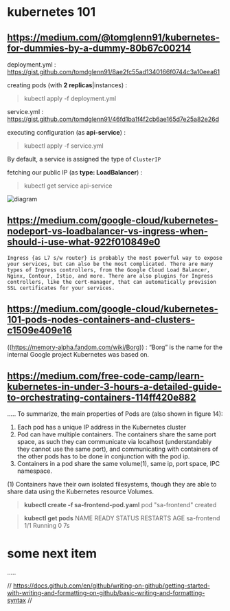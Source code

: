 # kubernetes 101

## https://medium.com/@tomglenn91/kubernetes-for-dummies-by-a-dummy-80b67c00214

deployment.yml : https://gist.github.com/tomdglenn91/8ae2fc55ad1340166f0744c3a10eea61 

creating pods (with __2 replicas__|instances) :

> kubectl apply -f deployment.yml

service.yml : https://gist.github.com/tomdglenn91/46fd1ba1f4f2cb6ae165d7e25a82e26d

executing configuration (as __api-service__) : 

> kubectl apply -f service.yml

By default, a service is assigned the type of `ClusterIP` 
 
fetching our public IP (as __type: LoadBalancer__) :

> kubectl get service api-service

![diagram](https://miro.medium.com/max/875/1*OA4FgRfYxJ-P2XrGIbbdbg.png)

## https://medium.com/google-cloud/kubernetes-nodeport-vs-loadbalancer-vs-ingress-when-should-i-use-what-922f010849e0

`Ingress {as L7 s/w router} is probably the most powerful way to expose your services, but can also be the most complicated. There are many types of Ingress controllers, from the Google Cloud Load Balancer, Nginx, Contour, Istio, and more. There are also plugins for Ingress controllers, like the cert-manager, that can automatically provision SSL certificates for your services.`

## https://medium.com/google-cloud/kubernetes-101-pods-nodes-containers-and-clusters-c1509e409e16

((https://memory-alpha.fandom.com/wiki/Borg)) : “Borg” is the name for the internal Google project Kubernetes was based on. 

## https://medium.com/free-code-camp/learn-kubernetes-in-under-3-hours-a-detailed-guide-to-orchestrating-containers-114ff420e882
.....
To summarize, the main properties of Pods are (also shown in figure 14):
1. Each pod has a unique IP address in the Kubernetes cluster
2. Pod can have multiple containers. The containers share the same port space, as such they can communicate via localhost (understandably they cannot use the same port), and communicating with containers of the other pods has to be done in conjunction with the pod ip.
3. Containers in a pod share the same volume(1), same ip, port space, IPC namespace.

(1) Containers have their own isolated filesystems, though they are able to share data using the Kubernetes resource Volumes.

> **kubectl create -f sa-frontend-pod.yaml** 
> pod "sa-frontend" created

> **kubectl get pods** 
> NAME                          READY     STATUS    RESTARTS   AGE
> sa-frontend                   1/1       Running   0          7s



# some next item 

.....

// https://docs.github.com/en/github/writing-on-github/getting-started-with-writing-and-formatting-on-github/basic-writing-and-formatting-syntax //
